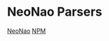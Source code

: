 # NeoNao Parsers

[NeoNao](https://github.com/quanbrew/neonao) [NPM](https://www.npmjs.com/package/neonao_parsers)